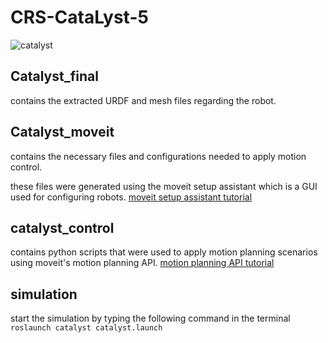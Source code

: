 # CRS-CataLyst-5

![catalyst](https://user-images.githubusercontent.com/63298005/159199989-918f583b-7d9e-439f-b880-6798731ba8c6.gif)

## Catalyst_final  
contains the extracted URDF and mesh files regarding the robot.

## Catalyst_moveit  
contains the necessary files and configurations needed to apply motion control.

these files were generated using the moveit setup assistant which is a GUI used for configuring robots.
[moveit setup assistant tutorial](http://docs.ros.org/en/kinetic/api/moveit_tutorials/html/doc/setup_assistant/setup_assistant_tutorial.html)


## catalyst_control 
contains python scripts that were used to apply motion planning scenarios using moveit's motion planning API.
[motion planning API tutorial](http://docs.ros.org/en/kinetic/api/moveit_tutorials/html/doc/motion_planning_api/motion_planning_api_tutorial.html)


## simulation
 start the simulation by typing the following command in the terminal `roslaunch catalyst catalyst.launch`
 
 

